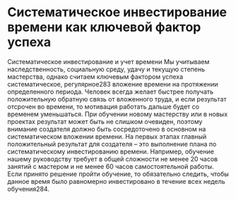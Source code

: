 # Систематическое инвестирование времени как ключевой фактор успеха

Систематическое инвестирование и учет времени
Мы учитываем наследственность, социальную среду, удачу и текущую степень мастерства, однако считаем ключевым фактором успеха систематическое, регулярное283 вложение времени на протяжении определенного периода. Человек всегда желает быстрее получать положительную обратную связь от вложенного труда, и если результат отсрочен во времени, то мотивация работать дальше будет со временем уменьшаться.
При обучении новому мастерству или в новых проектах результат может быть не слишком очевиден, поэтому внимание создателя должно быть сосредоточено в основном на систематическом вложении времени. На первых этапах главный положительный результат для создателя – это выполнение плана по систематическому инвестированию времени. Например, обучение нашему руководству требует в общей сложности не менее 20 часов занятий с мастером и не менее 60 часов самостоятельной работы. Если принято решение пройти обучение, то обязательно следить, чтобы данное время было равномерно инвестировано в течение всех недель обучения284.

